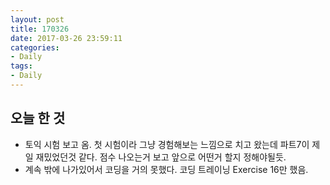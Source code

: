 ```yaml
---
layout: post
title: 170326
date: 2017-03-26 23:59:11
categories:
- Daily
tags:
- Daily
---
```


## 오늘 한 것

*   토익 시험 보고 옴. 첫 시험이라 그냥 경험해보는 느낌으로 치고 왔는데 파트7이 제일 재밌었던것 같다. 점수 나오는거 보고 앞으로 어떤거 할지 정해야될듯.
*   계속 밖에 나가있어서 코딩을 거의 못했다. 코딩 트레이닝 Exercise 16만 했음.
